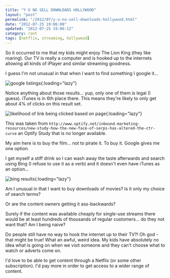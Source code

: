 ```yaml
---
title: "Y U NO SELL DOWNLOADS HOLLYWOOD"
layout: "post"
permalink: "/2012/07/y-u-no-sell-downloads-hollywood.html"
date: "2012-07-25 19:06:00"
updated: "2012-07-25 19:06:12"
category: rant
tags: [netflix, streaming, hollywood]
---
```

<!--alex ignore kids king-queen --->
So it&nbsp;occurred&nbsp;to me that my kids might enjoy The Lion King (they like roaring). Our TV is really a computer and is hooked up to the internets allowing all kinds of iPlayer and similar streaming goodness.

I guess I'm not unusual in that when I want to find something I google it...

<!--more-->

![google listings](http://2.bp.blogspot.com/-2moIX7EhwMQ/UBA-qiJkRVI/AAAAAAAAAjk/6fICqxqk6Vs/s1600/Screen+Shot+2012-07-25+at+19.44.35.png){:loading="lazy"}

Notice anything about those results... yup, only one of them is legal (I guess). iTunes is in 6th place there. This means they're likely to only get about 4% of clicks on this result set.

![likelihood of link being clicked based on page](http://3.bp.blogspot.com/-0Mwwuw91Jss/UBA_IiFV6fI/AAAAAAAAAjs/LBYZsFVgEu4/s1600/Screen+Shot+2012-07-25+at+19.40.23.png){:loading="lazy"}

This was taken from `http://www.optify.net/inbound-marketing-resources/new-study-how-the-new-face-of-serps-has-altered-the-ctr-curve` an Optify Study that is no longer available.

My aim here is to buy the film... not to pirate it. To buy it. Google gives me one option.

I get myself a stiff drink so I can wash away the taste afterwards and search using Bing (I refuse to use it as a verb) and it doesn't even have iTunes as an option...

![bing results](http://2.bp.blogspot.com/-9ZwBGJJE9vk/UBBCAU7DEnI/AAAAAAAAAj4/3Xiwp2Drvxw/s1600/Screen+Shot+2012-07-25+at+19.58.44.png){:loading="lazy"}

Am I unusual in that I want to buy downloads of movies? Is it only my choice of search terms?

Or are the content owners getting it ass-backwards?

Surely if the content was available cheaply for single-use streams there would be at least hundreds of thousands of regular customers... do they not want that? Am I being naive?&nbsp;
<!--alex ignore hook kids --->
Do people still have no way to hook the internet up to their TV?! Oh god - that might be true! What an awful, weird idea. My kids have absolutely no idea what is going on when we visit someone and they can't choose what to watch or adverts come on.

I'd love to be able to get content through a Netflix (or some other subscription). I'd pay more in order to get access to a wider range of content.
